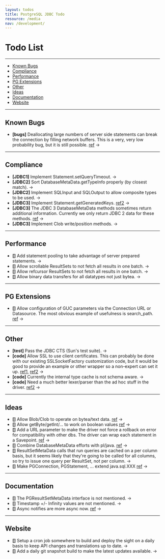 ```yaml
---
layout: todos
title: PostgreSQL JDBC Todo
resource: /media
nav: /development/
---
```



# Todo List
***
					
* [Known Bugs](#Known_Bugs)
* [Compliance](#Compliance)
* [Performance](#Performance)
* [PG Extensions](#PG_Extensions)
* [Other](#Other)
* [Ideas](#Ideas)
* [Documentation](#Documentation)
* [Website](#Website)

***
<a name="Known_Bugs"></a>
## Known Bugs
					
* **[bugs]** Deallocating large numbers of server side statements can break the
	connection by filling network buffers.  This is a very, very low probability
	bug, but it is still possible. <a href="http://archives.postgresql.org/pgsql-jdbc/2004-12/msg00115.php">ref</a>
	&rarr;

***
<a name="Compliance"></a>
## Compliance
					
* **[JDBC1]** Implement Statement.setQueryTimeout. &rarr;
* **[JDBC2]** Sort DatabaseMetaData.getTypeInfo properly (by closest match). &rarr;
* **[JDBC2]** Implement SQLInput and SQLOutput to allow composite types to be used. &rarr;
* **[JDBC3]** Implement Statement.getGeneratedKeys. <a href="http://archives.postgresql.org/pgsql-jdbc/2004-09/msg00190.php">ref2</a> &rarr;
* **[JDBC3]** The JDBC 3 DatabaseMetaData methods sometimes return additional information.
	Currently we only return JDBC 2 data for these methods. <a href="http://archives.postgresql.org/pgsql-jdbc/2004-12/msg00038.php">ref</a>
	&rarr;
* **[JDBC3]** Implement Clob write/position methods. &rarr;

***
<a name="Performance"></a>
## Performance
					
* **[]** Add statement pooling to take advantage of server prepared statements. &rarr;
* **[]** Allow scrollable ResultSets to not fetch all results in one batch. &rarr;
* **[]** Allow refcursor ResultSets to not fetch all results in one batch. &rarr;
* **[]** Allow binary data transfers for all datatypes not just bytea. &rarr;

***
<a name="PG_Extensions"></a>
## PG Extensions
					
* **[]** Allow configuration of GUC parameters via the Connection URL or Datasource.
	The most obvious example of usefulness is search_path. <a href="http://archives.postgresql.org/pgsql-jdbc/2004-02/msg00022.php">ref</a>
	&rarr;

***
<a name="Other"></a>
## Other
					
* **[test]** Pass the JDBC CTS (Sun's test suite). &rarr;
* **[code]** Allow SSL to use client certificates.  This can probably be done with
	our existing SSLSocketFactory customization code, but it would be good to
	provide an example or other wrapper so a non-expert can set it up.
	<a href="http://archives.postgresql.org/pgsql-jdbc/2004-12/msg00077.php">ref1</a>,
	<a href="http://archives.postgresql.org/pgsql-jdbc/2004-12/msg00083.php">ref2</a> &rarr;
* **[code]** Currently the internal type cache is not schema aware. &rarr;
* **[code]** Need a much better lexer/parser than the ad hoc stuff in the driver.
	<a href="http://archives.postgresql.org/pgsql-jdbc/2004-09/msg00062.php">ref2</a> &rarr;

***
<a name="Ideas"></a>
## Ideas
					
* **[]** Allow Blob/Clob to operate on bytea/text data. <a href="http://archives.postgresql.org/pgsql-jdbc/2005-01/msg00058.php">ref</a>
	&rarr;
* **[]** Allow getByte/getInt/... to work on boolean values <a href="http://archives.postgresql.org/pgsql-jdbc/2005-01/msg00254.php">ref</a>
	&rarr;
* **[]** Add a URL parameter to make the driver not force a rollback on error for
	compatibility with other dbs.  The driver can wrap each statement in a Savepoint.
	<a href="http://archives.postgresql.org/pgsql-jdbc/2005-01/msg00131.php">ref</a> &rarr;
* **[]** Combine DatabaseMetaData efforts with pl/java. <a href="http://archives.postgresql.org/pgsql-jdbc/2005-02/msg00063.php">ref</a>
	&rarr;
* **[]**  ResultSetMetaData calls that run queries are cached on a per column basis, but
	it seems likely that they're going to be called for all columns, so try to issue
	one query per ResultSet, not per column. &rarr;
* **[]** Make PGConnection, PGStatement, ... extend java.sql.XXX <a href="http://archives.postgresql.org/pgsql-jdbc/2005-01/msg00223.php">ref</a>
	&rarr;

***
<a name="Documentation"></a>
## Documentation
					
* **[]** The PGResultSetMetaData interface is not mentioned. &rarr;
* **[]** Timestamp +/- Infinity values are not mentioned. &rarr;
* **[]** Async notifies are more async now. <a href="http://archives.postgresql.org/pgsql-jdbc/2005-04/msg00056.php">ref</a>
	&rarr;

***
<a name="Website"></a>
## Website
					
* **[]** Setup a cron job somewhere to build and deploy the sight on a daily
	basis to keep API changes and translations up to date.
	&rarr;							
* **[]** Add a daily git snapshot build to make the latest updates available.
	&rarr;